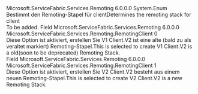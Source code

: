 <Type Name="RemotingClient" FullName="Microsoft.ServiceFabric.Services.Remoting.RemotingClient">
  <TypeSignature Language="C#" Value="public enum RemotingClient" />
  <TypeSignature Language="ILAsm" Value=".class public auto ansi sealed RemotingClient extends System.Enum" />
  <TypeSignature Language="DocId" Value="T:Microsoft.ServiceFabric.Services.Remoting.RemotingClient" />
  <TypeSignature Language="VB.NET" Value="Public Enum RemotingClient" />
  <TypeSignature Language="F#" Value="type RemotingClient = " />
  <AssemblyInfo>
    <AssemblyName>Microsoft.ServiceFabric.Services.Remoting</AssemblyName>
    <AssemblyVersion>6.0.0.0</AssemblyVersion>
  </AssemblyInfo>
  <Base>
    <BaseTypeName>System.Enum</BaseTypeName>
  </Base>
  <Docs>
    <summary>
            <span data-ttu-id="ef869-101">Bestimmt den Remoting-Stapel für client</span><span class="sxs-lookup"><span data-stu-id="ef869-101">Determines the remoting stack for client</span></span>
            </summary>
    <remarks>To be added.</remarks>
  </Docs>
  <Members>
    <Member MemberName="V1Client">
      <MemberSignature Language="C#" Value="V1Client" />
      <MemberSignature Language="ILAsm" Value=".field public static literal valuetype Microsoft.ServiceFabric.Services.Remoting.RemotingClient V1Client = int32(0)" />
      <MemberSignature Language="DocId" Value="F:Microsoft.ServiceFabric.Services.Remoting.RemotingClient.V1Client" />
      <MemberSignature Language="VB.NET" Value="V1Client" />
      <MemberSignature Language="F#" Value="V1Client = 0" Usage="Microsoft.ServiceFabric.Services.Remoting.RemotingClient.V1Client" />
      <MemberType>Field</MemberType>
      <AssemblyInfo>
        <AssemblyName>Microsoft.ServiceFabric.Services.Remoting</AssemblyName>
        <AssemblyVersion>6.0.0.0</AssemblyVersion>
      </AssemblyInfo>
      <ReturnValue>
        <ReturnType>Microsoft.ServiceFabric.Services.Remoting.RemotingClient</ReturnType>
      </ReturnValue>
      <MemberValue>0</MemberValue>
      <Docs>
        <summary>
            <span data-ttu-id="ef869-102">Diese Option ist aktiviert, erstellen Sie V1 Client.V2 ist eine alte (bald zu als veraltet markiert) Remoting-Stapel.</span><span class="sxs-lookup"><span data-stu-id="ef869-102">This is selected to create V1 Client.V2 is a old(soon to be deprecated) Remoting Stack.</span></span>
            </summary>
      </Docs>
    </Member>
    <Member MemberName="V2Client">
      <MemberSignature Language="C#" Value="V2Client" />
      <MemberSignature Language="ILAsm" Value=".field public static literal valuetype Microsoft.ServiceFabric.Services.Remoting.RemotingClient V2Client = int32(1)" />
      <MemberSignature Language="DocId" Value="F:Microsoft.ServiceFabric.Services.Remoting.RemotingClient.V2Client" />
      <MemberSignature Language="VB.NET" Value="V2Client" />
      <MemberSignature Language="F#" Value="V2Client = 1" Usage="Microsoft.ServiceFabric.Services.Remoting.RemotingClient.V2Client" />
      <MemberType>Field</MemberType>
      <AssemblyInfo>
        <AssemblyName>Microsoft.ServiceFabric.Services.Remoting</AssemblyName>
        <AssemblyVersion>6.0.0.0</AssemblyVersion>
      </AssemblyInfo>
      <ReturnValue>
        <ReturnType>Microsoft.ServiceFabric.Services.Remoting.RemotingClient</ReturnType>
      </ReturnValue>
      <MemberValue>1</MemberValue>
      <Docs>
        <summary>
            <span data-ttu-id="ef869-103">Diese Option ist aktiviert, erstellen Sie V2 Client.V2 besteht aus einem neuen Remoting-Stapel.</span><span class="sxs-lookup"><span data-stu-id="ef869-103">This is selected to create V2 Client.V2 is a new Remoting Stack.</span></span>
            </summary>
      </Docs>
    </Member>
  </Members>
</Type>